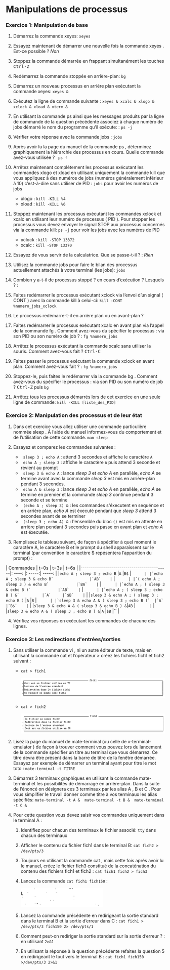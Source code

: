 # Manipulations de processus

### Exercice 1: Manipulation de base

1. Démarrez la commande xeyes: `xeyes`
2. Essayez maintenant de démarrer une nouvelle fois la commande xeyes . Est-ce possible ? *Non*
3. Stoppez la commande démarrée en frappant simultanément les touches <kbd>Ctrl-Z</kbd>
4. Redémarrez la commande stoppée en arrière-plan: `bg`
5. Démarrez un nouveau processus en arrière plan exécutant la commande xeyes: `xeyes &`
6. Exécutez la ligne de commande suivante :
  `xeyes & xcalc & xlogo & xclock & xload & xterm & `

7. En utilisant la commande ps ainsi que les messages produits par la ligne de commande de la question précédente associez à chaque numéro de jobs démarré le nom du programme qu’il exécute:
   : `ps -j`

8. Vérifier votre réponse avec la commande jobs : `jobs`
9. Après avoir lu la page du manuel de la commande ps , déterminez graphiquement la hiérarchie des processus en cours. Quelle commande avez-vous utilisée ?
   ` ps f`

10. Arrêtez maintenant complètement les processus exécutant les commandes xlogo et xload en utilisant uniquement la commande kill que vous appliquez à des numéros de jobs (numéros généralement inférieur à 10) c’est-à-dire sans utiliser de PID : `jobs` pour avoir les numéros de jobs
    - xlogo : `kill -KILL %4`
    - xload : `kill -KILL %6`

11. Stoppez maintenant les processus exécutant les commandes xclock et xcalc en utilisant leur numéro de processus ( PID ). Pour stopper les processus vous devez envoyer le signal STOP aux processus concernés via la commande kill: `ps -j` pour voir les jobs avec les numéros de PID
    - xclock : `kill -STOP 13372`
    - xcalc  : `kill -STOP 13370`

12. Essayez de vous servir de la calculatrice. Que se passe-t-il ? : *Rien*

13. Utilisez la commande jobs pour faire le bilan des processus actuellement attachés à votre terminal (les jobs): `jobs`

14. Combien y a-t-il de processus stoppé ? en cours d’exécution ? Lesquels ? :

15. Faites redémarrer le processus exécutant xclock via l’envoi d’un signal ( CONT ) avec la commande kill à celui-ci: `kill -CONT %numero_jobs_xclock`

16. Le processus redémarre-t-il en arrière plan ou en avant-plan ?

17. Faites redémarrer le processus exécutant xcalc en avant plan via l’appel de la commande fg . Comment avez-vous du spécifier le processus : via son PID ou son numéro de job ? : `fg %numero_jobs`

18. Arrêtez le processus exécutant la commande xcalc sans utiliser la souris. Comment avez-vous fait ? <kbd>Ctrl-C</kbd>

19. Faites passer le processus exécutant la commande xclock en avant plan. Comment avez-vous fait ? : `fg %numero_jobs`

20. Stoppez-le, puis faites le redémarrer via la commande bg . Comment avez-vous du spécifier le processus : via son PID ou son numéro de job ? <kbd>Ctrl-Z</kbd> puis `bg`

21. Arrêtez tous les processus démarrés lors de cet exercice en une seule ligne de commande:
    `kill -KILL [liste_des_PID]`


### Exercice 2: Manipulation des processus et de leur état

1. Dans cet exercice vous allez utiliser une commande particulière nommée sleep . À l’aide du manuel informez-vous du comportement et de l’utilisation de cette commande. `man sleep`

2. Essayez et comparez les commandes suivantes :
   - ` sleep 3 ; echo A` : attend 3 secondes et affiche le caractère `A`
   - ` echo A ; sleep 3` : affiche le caractère `A` puis attend 3 seconde et revient au prompt
   - ` sleep 3 & echo A` : lance *sleep 3* et *echo A* en parallèle, *echo A* se termine avant avec la commande *sleep 3* est mis en arrière-plan pendant 3 secondes. 
   - ` echo A & sleep 3` : lance *sleep 3* et *echo A* en parallèle, *echo A* se termine en premier et la commande *sleep 3* continue pendant 3 seconde et se termine
   - ` (echo A ; sleep 3) &` : les commandes s'éxecutent en sequénce et en arrière plan, *echo A* est éxecuté pendant que *sleep 3* attend 3 secondes avant de se terminer
   - ` (sleep 3 ; echo A) &` : l'ensemble du bloc `()` est mis en attente en arrière plan pendant 3 secondes puis passe en avant plan et *echo A* est éxecutée.


3. Remplissez le tableau suivant, de façon à spécifier à quel moment le caractère A, le caractère B et le prompt du shell apparaîssent sur le terminal (par convention le caractère $ repésentera l’apparition du prompt) :


| Commandes                                 |  t=0s  |  t=3s  |  t=6s  |
|-------------------------------------------|: ----: |: -----:| -----: |
|`echo A ; sleep 3 ; echo B`                |`A`     |`B$`    |``      |
|`echo A ; sleep 3 & echo B`                |`AB`    |``      |``      |
|`( echo A ; sleep 3 ) & echo B`            |`BA`    |``      |``      |
|`echo A ; ( sleep 3 & echo B )`            |`AB`    |``      |``      |
|`echo A ; ( sleep 3 ; echo B ) &`          |`A`     |`$B`    |``      |
|`sleep 3 & echo A ; ( sleep 3 ; echo B )`  |`A`     |`B`     |``      |
|`sleep 3 & echo A & ( sleep 3 ; echo B )`  |`A`     |`B$`    |``      |
|`sleep 3 & echo A & ( sleep 3 & echo B ) &`|`AB`    |``      |``      |
|`sleep 3 & echo A & ( sleep 3 ; echo B ) &`|`A`     |`$B`    |``      |

4. Vérifiez vos réponses en exécutant les commandes de chacune des lignes.

### Exercice 3: Les redirections d'entrées/sorties

1. Sans utiliser la commande vi , ni un autre éditeur de texte, mais en utilisant la commande cat et l’opérateur > créez les fichiers fich1 et fich2 suivant :
   - `cat > fich1`
   
     ![fich1](./fich1.png)
   - `cat > fich2`
   
     ![fich2](./fich2.png)

2. Lisez la page du manuel de mate-terminal (ou celle de x-terminal-emulator ) de façon à trouver comment vous pouvez lors du lancement de la commande spécifier un titre au terminal que vous démarrez. Ce titre devra être présent dans la barre de titre de la fenêtre démarrée. Essayez par exemple de démarrer un terminal ayant pour titre le mot toto : `mate-terminal -t TITRE`

3. Démarrez 3 terminaux graphiques en utilisant la commande mate-terminal et les possibilités de démarrage en arrière-plan. Dans la suite de l’énoncé on désignera ces 3 terminaux par les alias A , B et C . Pour vous simplifier le travail donner comme titre à vos terminaux les alias spécifiés: `mate-terminal -t A &  mate-terminal -t B &  mate-terminal -t C &`

4. Pour cette question vous devez saisir vos commandes uniquement dans le terminal A :
   1. Identifiez pour chacun des terminaux le fichier associé: `tty` dans chacun des terminaux
   2. Afficher le contenu du fichier fich1 dans le terminal B: `cat fich2 > /dev/pts/3`
   3. Toujours en utilisant la commande cat , mais cette fois après avoir lu le manuel, créez le fichier fich3 constitué de la concaténation du contenu des fichiers fich1 et fich2 : `cat fich1 fich2 > fich3`
   4. Lancez la commande `cat fich1 fich150` :

      ![sortiecat](./sortiecat.png)
      
   5. Lancez la commande précédente en redirigeant la sortie standard dans le terminal B et la sortie d’erreur dans C : `cat fich1 > /dev/pts/3 fich150 2> /dev/pts/1`
   6. Comment peut-on rediriger la sortie standard sur la sortie d’erreur ? : en utilisant `2>&1`
   7. En utilisant la réponse à la question précédente refaites la question 5 en redirigeant le tout vers le terminal B : `cat fich1 fich150 >/dev/pts/3 2>&1`